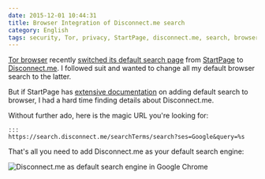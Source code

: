 ```yaml
---
date: 2015-12-01 10:44:31
title: Browser Integration of Disconnect.me search
category: English
tags: security, Tor, privacy, StartPage, disconnect.me, search, browser, Google, Chrome
---
```


[Tor browser](https://www.torproject.org/projects/torbrowser.html.en) recently
[switched its default search
page](https://blog.disconnect.me/disconnect-is-the-new-default-search-provider-on-the-tor-browser/)
from [StartPage](https://startpage.com) to
[Disconnect.me](https://search.disconnect.me/). I followed suit and wanted to
change all my default browser search to the latter.

But if StartPage has [extensive
documentation](https://support.startpage.com/index.php?/Knowledgebase/Article/View/197/14/how-do-i-add-startpage-to-my-browser-generic-instructions-for-any-browser)
on adding default search to browser, I had a hard time finding details about
Disconnect.me.

Without further ado, here is the magic URL you're looking for:

    :::
    https://search.disconnect.me/searchTerms/search?ses=Google&query=%s

That's all you need to add Disconnect.me as your default search engine:

![Disconnect.me as default search engine in Google
Chrome](/uploads/2015/google-chrome-disconnect-me-default-search-engine.png)
